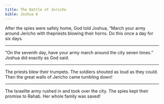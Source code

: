 ```yaml
---
title: The Battle of Jericho
bible: Joshua 6
---
```


After the spies were safely home,
God told Joshua,
“March your army around Jericho
with thepriests
blowing their horns.
Do this once a day for six days.

---

“On the seventh day, have your army
march around the city seven times.”
Joshua did exactly as God said.

---

The priests blew their trumpets.
The soldiers shouted as loud as they could.
Then the great walls of Jericho
came tumbling down!

---

The Israelite army rushed in
and took over the city.
The spies kept their promise to Rahab.
Her whole family was saved!

